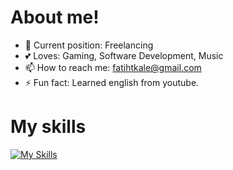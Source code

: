 # About me! 
- 👤 Current position: Freelancing
- 💕 Loves: Gaming, Software Development, Music
- 📫 How to reach me: fatihtkale@gmail.com
- ⚡ Fun fact: Learned english from youtube.

# My skills
[![My Skills](https://skillicons.dev/icons?i=js,ts,vue,laravel,nuxt,react,adonis,postgres,mysql)](https://skillicons.dev)
